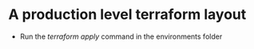 # A production level terraform layout

- Run the *terraform apply* command in the environments folder


